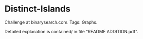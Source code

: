 # Distinct-Islands
Challenge at binarysearch.com. Tags: Graphs.

Detailed explanation is contained/ in file "README ADDITION.pdf".
